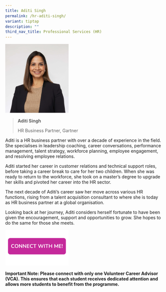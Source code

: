 ```yaml
---
title: Aditi Singh
permalink: /hr-aditi-singh/
variant: tiptap
description: ""
third_nav_title: Professional Services (HR)
---
```

<p></p>
<p></p>
<div class="isomer-image-wrapper">
<img style="width: 40%;" height="auto" width="100%" alt="" src="/images/Profile Photos/Singh_Aditi_Ajit_Pal_1_copy.jpg">
</div>
<p></p>
<blockquote>
<p><strong>Aditi Singh</strong>
</p>
<p>HR Business Partner, Gartner</p>
</blockquote>
<p>Aditi is a HR business partner with over a decade of experience in the
field. She specialises in leadership coaching, career conversations, performance
management, talent strategy, workforce planning, employee engagement, and
resolving employee relations.</p>
<p>Aditi started her career in customer relations and technical support roles,
before taking a career break to care for her two children. When she was
ready to return to the workforce, she took on a master’s degree to upgrade
her skills and pivoted her career into the HR sector.</p>
<p>The next decade of Aditi’s career saw her move across various HR functions,
rising from a talent acquisition consultant to where she is today as HR
business partner at a global organisation.</p>
<p>Looking back at her journey, Aditi considers herself fortunate to have
been given the encouragement, support and opportunities to grow. She hopes
to do the same for those she meets.</p>
<p></p><a class="isomer-image-wrapper" href="https://form.gov.sg/677f3c8e999ce3dc3fd3b662"><img style="width: 40%;" height="auto" width="100%" alt="" src="/images/Page Photos/CONNECT_WITH_ME.png"></a>
<p><strong>Important Note: Please connect with only one Volunteer Career Advisor (VCA). This ensures that each student receives dedicated attention and allows more students to benefit from the programme.</strong>
</p>
<p></p>